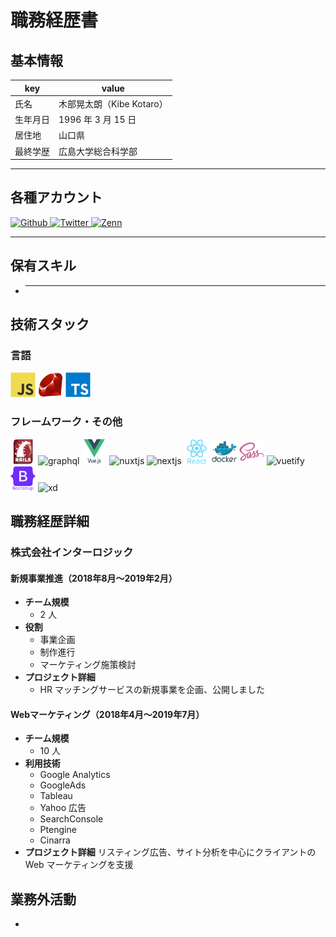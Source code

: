 # 職務経歴書

## 基本情報

| key | value |
| -------- | ------------------------- |
| 氏名 | 木部晃太朗（Kibe Kotaro） |
| 生年月日 | 1996 年 3 月 15 日 |
| 居住地 | 山口県 |
| 最終学歴 | 広島大学総合科学部 |

---

## 各種アカウント

<p>
    <a href="https://github.com/k1b3-jp" target="_blank">
        <img alt="Github"
            src="https://img.shields.io/badge/k1b3-jp-%2312100E.svg?&style=flat-square&logo=Github&logoColor=white" />
    </a>
    <a href="https://twitter.com/_k1b3" target="_blank">
        <img alt="Twitter"
            src="https://img.shields.io/badge/@_k1b3-%231DA1F2.svg?&style=flat-square&logo=twitter&logoColor=white" />
    </a>
    <a href="https://zenn.dev/kibe" target="_blank">
        <img alt="Zenn" src="https://img.shields.io/badge/
k1b3-3EA8FF.svg?&style=flat-square&logo=Zenn&logoColor=white" />
    </a>
</p>

---

## 保有スキル

- ***

## 技術スタック

### 言語

<p>
    <img src="https://raw.githubusercontent.com/devicons/devicon/master/icons/javascript/javascript-original.svg"
        alt="javascript" width="40" height="40" />
    <img src="https://raw.githubusercontent.com/devicons/devicon/master/icons/ruby/ruby-original.svg" alt="ruby"
        width="40" height="40" />
    <img src="https://raw.githubusercontent.com/devicons/devicon/master/icons/typescript/typescript-original.svg"
        alt="typescript" width="40" height="40" />
</p>

### フレームワーク・その他

<p>
    <img src="https://raw.githubusercontent.com/devicons/devicon/master/icons/rails/rails-original-wordmark.svg"
        alt="rails" width="40" height="40" />
    <img src="https://www.vectorlogo.zone/logos/graphql/graphql-icon.svg" alt="graphql" width="40" height="40" />
    <img src="https://raw.githubusercontent.com/devicons/devicon/master/icons/vuejs/vuejs-original-wordmark.svg"
        alt="vuejs" width="40" height="40" />
    <img src="https://www.vectorlogo.zone/logos/nuxtjs/nuxtjs-icon.svg" alt="nuxtjs" width="40" height="40" />
    <img src="https://cdn.worldvectorlogo.com/logos/nextjs-2.svg" alt="nextjs" width="40" height="40" />
    <img src="https://raw.githubusercontent.com/devicons/devicon/master/icons/react/react-original-wordmark.svg"
        alt="react" width="40" height="40" />
    <img src="https://raw.githubusercontent.com/devicons/devicon/master/icons/docker/docker-original-wordmark.svg"
        alt="docker" width="40" height="40" />
    <img src="https://raw.githubusercontent.com/devicons/devicon/master/icons/sass/sass-original.svg" alt="sass"
        width="40" height="40" />
    <img src="https://bestofjs.org/logos/vuetify.svg" alt="vuetify" width="40" height="40" />
    <img src="https://raw.githubusercontent.com/devicons/devicon/master/icons/bootstrap/bootstrap-plain-wordmark.svg"
        alt="bootstrap" width="40" height="40" />
    <img src="https://cdn.worldvectorlogo.com/logos/adobe-xd.svg" alt="xd" width="40" height="40" />
</p>

## 職務経歴詳細

### 株式会社インターロジック

#### 新規事業推進（2018年8月〜2019年2月）
- **チーム規模**
    - 2 人
- **役割**
    - 事業企画
    - 制作進行
    - マーケティング施策検討
- **プロジェクト詳細**
    - HR マッチングサービスの新規事業を企画、公開しました

#### Webマーケティング（2018年4月〜2019年7月）

- **チーム規模**
    - 10 人
- **利用技術**
    - Google Analytics
    - GoogleAds
    - Tableau
    - Yahoo 広告
    - SearchConsole
    - Ptengine
    - Cinarra
- **プロジェクト詳細**
リスティング広告、サイト分析を中心にクライアントの Web マーケティングを支援

## 業務外活動

-
